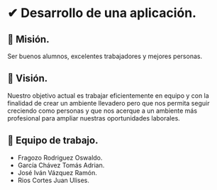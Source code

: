 # &#x2714; Desarrollo de una aplicación.

## &#x1F539; Misión.
Ser buenos alumnos, excelentes trabajadores y mejores personas.

## &#x1F539; Visión.
Nuestro objetivo actual es trabajar eficientemente en equipo y con la finalidad de crear un ambiente llevadero pero que nos permita seguir creciendo como personas y que nos acerque a un ambiente más profesional para ampliar nuestras oportunidades laborales.

## &#x1F539; Equipo de trabajo.
- Fragozo Rodriguez Oswaldo. 
- García Chávez Tomás Adrian.
- José Iván Vázquez Ramón.
- Rios Cortes Juan Ulises.
